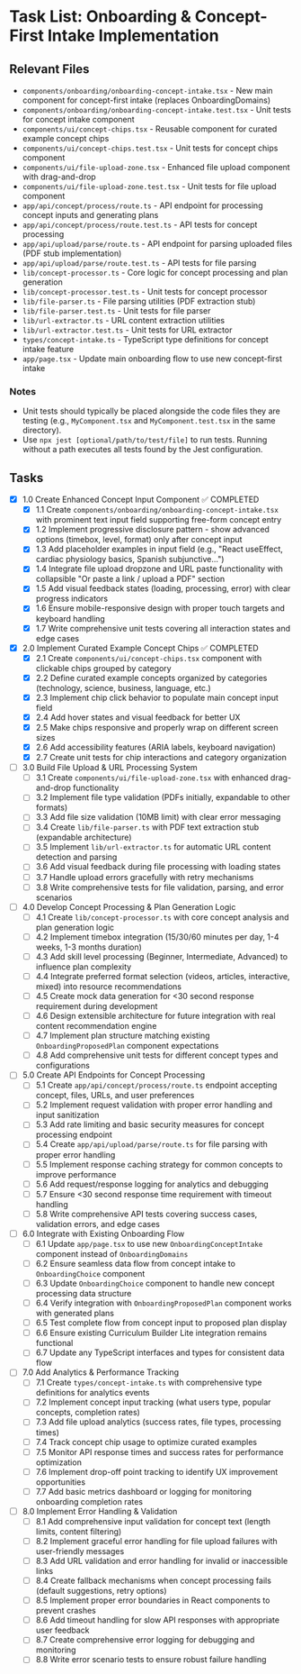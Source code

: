# Task List: Onboarding & Concept-First Intake Implementation

## Relevant Files

- `components/onboarding/onboarding-concept-intake.tsx` - New main component for concept-first intake (replaces OnboardingDomains)
- `components/onboarding/onboarding-concept-intake.test.tsx` - Unit tests for concept intake component
- `components/ui/concept-chips.tsx` - Reusable component for curated example concept chips
- `components/ui/concept-chips.test.tsx` - Unit tests for concept chips component
- `components/ui/file-upload-zone.tsx` - Enhanced file upload component with drag-and-drop
- `components/ui/file-upload-zone.test.tsx` - Unit tests for file upload component
- `app/api/concept/process/route.ts` - API endpoint for processing concept inputs and generating plans
- `app/api/concept/process/route.test.ts` - API tests for concept processing
- `app/api/upload/parse/route.ts` - API endpoint for parsing uploaded files (PDF stub implementation)
- `app/api/upload/parse/route.test.ts` - API tests for file parsing
- `lib/concept-processor.ts` - Core logic for concept processing and plan generation
- `lib/concept-processor.test.ts` - Unit tests for concept processor
- `lib/file-parser.ts` - File parsing utilities (PDF extraction stub)
- `lib/file-parser.test.ts` - Unit tests for file parser
- `lib/url-extractor.ts` - URL content extraction utilities
- `lib/url-extractor.test.ts` - Unit tests for URL extractor
- `types/concept-intake.ts` - TypeScript type definitions for concept intake feature
- `app/page.tsx` - Update main onboarding flow to use new concept-first intake

### Notes

- Unit tests should typically be placed alongside the code files they are testing (e.g., `MyComponent.tsx` and `MyComponent.test.tsx` in the same directory).
- Use `npx jest [optional/path/to/test/file]` to run tests. Running without a path executes all tests found by the Jest configuration.

## Tasks

- [x] 1.0 Create Enhanced Concept Input Component ✅ COMPLETED
  - [x] 1.1 Create `components/onboarding/onboarding-concept-intake.tsx` with prominent text input field supporting free-form concept entry
  - [x] 1.2 Implement progressive disclosure pattern - show advanced options (timebox, level, format) only after concept input
  - [x] 1.3 Add placeholder examples in input field (e.g., "React useEffect, cardiac physiology basics, Spanish subjunctive...")
  - [x] 1.4 Integrate file upload dropzone and URL paste functionality with collapsible "Or paste a link / upload a PDF" section
  - [x] 1.5 Add visual feedback states (loading, processing, error) with clear progress indicators
  - [x] 1.6 Ensure mobile-responsive design with proper touch targets and keyboard handling
  - [x] 1.7 Write comprehensive unit tests covering all interaction states and edge cases

- [x] 2.0 Implement Curated Example Concept Chips ✅ COMPLETED
  - [x] 2.1 Create `components/ui/concept-chips.tsx` component with clickable chips grouped by category
  - [x] 2.2 Define curated example concepts organized by categories (technology, science, business, language, etc.)
  - [x] 2.3 Implement chip click behavior to populate main concept input field
  - [x] 2.4 Add hover states and visual feedback for better UX
  - [x] 2.5 Make chips responsive and properly wrap on different screen sizes
  - [x] 2.6 Add accessibility features (ARIA labels, keyboard navigation)
  - [x] 2.7 Create unit tests for chip interactions and category organization

- [ ] 3.0 Build File Upload & URL Processing System
  - [ ] 3.1 Create `components/ui/file-upload-zone.tsx` with enhanced drag-and-drop functionality
  - [ ] 3.2 Implement file type validation (PDFs initially, expandable to other formats)
  - [ ] 3.3 Add file size validation (10MB limit) with clear error messaging
  - [ ] 3.4 Create `lib/file-parser.ts` with PDF text extraction stub (expandable architecture)
  - [ ] 3.5 Implement `lib/url-extractor.ts` for automatic URL content detection and parsing
  - [ ] 3.6 Add visual feedback during file processing with loading states
  - [ ] 3.7 Handle upload errors gracefully with retry mechanisms
  - [ ] 3.8 Write comprehensive tests for file validation, parsing, and error scenarios

- [ ] 4.0 Develop Concept Processing & Plan Generation Logic
  - [ ] 4.1 Create `lib/concept-processor.ts` with core concept analysis and plan generation logic
  - [ ] 4.2 Implement timebox integration (15/30/60 minutes per day, 1-4 weeks, 1-3 months duration)
  - [ ] 4.3 Add skill level processing (Beginner, Intermediate, Advanced) to influence plan complexity
  - [ ] 4.4 Integrate preferred format selection (videos, articles, interactive, mixed) into resource recommendations
  - [ ] 4.5 Create mock data generation for <30 second response requirement during development
  - [ ] 4.6 Design extensible architecture for future integration with real content recommendation engine
  - [ ] 4.7 Implement plan structure matching existing `OnboardingProposedPlan` component expectations
  - [ ] 4.8 Add comprehensive unit tests for different concept types and configurations

- [ ] 5.0 Create API Endpoints for Concept Processing
  - [ ] 5.1 Create `app/api/concept/process/route.ts` endpoint accepting concept, files, URLs, and user preferences
  - [ ] 5.2 Implement request validation with proper error handling and input sanitization
  - [ ] 5.3 Add rate limiting and basic security measures for concept processing endpoint
  - [ ] 5.4 Create `app/api/upload/parse/route.ts` for file parsing with proper error handling
  - [ ] 5.5 Implement response caching strategy for common concepts to improve performance
  - [ ] 5.6 Add request/response logging for analytics and debugging
  - [ ] 5.7 Ensure <30 second response time requirement with timeout handling
  - [ ] 5.8 Write comprehensive API tests covering success cases, validation errors, and edge cases

- [ ] 6.0 Integrate with Existing Onboarding Flow
  - [ ] 6.1 Update `app/page.tsx` to use new `OnboardingConceptIntake` component instead of `OnboardingDomains`
  - [ ] 6.2 Ensure seamless data flow from concept intake to `OnboardingChoice` component
  - [ ] 6.3 Update `OnboardingChoice` component to handle new concept processing data structure
  - [ ] 6.4 Verify integration with `OnboardingProposedPlan` component works with generated plans
  - [ ] 6.5 Test complete flow from concept input to proposed plan display
  - [ ] 6.6 Ensure existing Curriculum Builder Lite integration remains functional
  - [ ] 6.7 Update any TypeScript interfaces and types for consistent data flow

- [ ] 7.0 Add Analytics & Performance Tracking
  - [ ] 7.1 Create `types/concept-intake.ts` with comprehensive type definitions for analytics events
  - [ ] 7.2 Implement concept input tracking (what users type, popular concepts, completion rates)
  - [ ] 7.3 Add file upload analytics (success rates, file types, processing times)
  - [ ] 7.4 Track concept chip usage to optimize curated examples
  - [ ] 7.5 Monitor API response times and success rates for performance optimization
  - [ ] 7.6 Implement drop-off point tracking to identify UX improvement opportunities
  - [ ] 7.7 Add basic metrics dashboard or logging for monitoring onboarding completion rates

- [ ] 8.0 Implement Error Handling & Validation
  - [ ] 8.1 Add comprehensive input validation for concept text (length limits, content filtering)
  - [ ] 8.2 Implement graceful error handling for file upload failures with user-friendly messages
  - [ ] 8.3 Add URL validation and error handling for invalid or inaccessible links
  - [ ] 8.4 Create fallback mechanisms when concept processing fails (default suggestions, retry options)
  - [ ] 8.5 Implement proper error boundaries in React components to prevent crashes
  - [ ] 8.6 Add timeout handling for slow API responses with appropriate user feedback
  - [ ] 8.7 Create comprehensive error logging for debugging and monitoring
  - [ ] 8.8 Write error scenario tests to ensure robust failure handling
